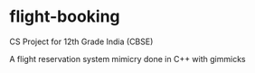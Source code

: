 # flight-booking
CS Project for 12th Grade India (CBSE)

A flight reservation system mimicry done in C++ with gimmicks
